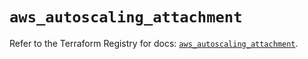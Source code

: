 # `aws_autoscaling_attachment`

Refer to the Terraform Registry for docs: [`aws_autoscaling_attachment`](https://registry.terraform.io/providers/hashicorp/aws/5.88.0/docs/resources/autoscaling_attachment).

